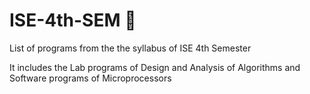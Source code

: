 # ISE-4th-SEM :book:
List of programs from the the syllabus of ISE 4th Semester 

It includes the Lab programs of Design and Analysis of Algorithms and Software programs of Microprocessors
